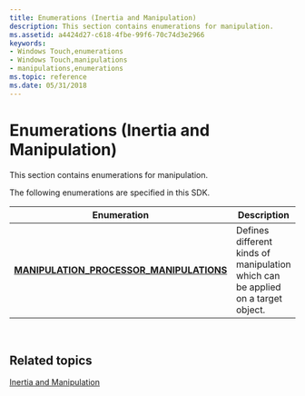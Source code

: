```yaml
---
title: Enumerations (Inertia and Manipulation)
description: This section contains enumerations for manipulation.
ms.assetid: a4424d27-c618-4fbe-99f6-70c74d3e2966
keywords:
- Windows Touch,enumerations
- Windows Touch,manipulations
- manipulations,enumerations
ms.topic: reference
ms.date: 05/31/2018
---
```


# Enumerations (Inertia and Manipulation)

This section contains enumerations for manipulation.

The following enumerations are specified in this SDK.



| Enumeration                                                                            | Description                                                                      |
|----------------------------------------------------------------------------------------|----------------------------------------------------------------------------------|
| [**MANIPULATION\_PROCESSOR\_MANIPULATIONS**](/windows/desktop/api/manipulations/ne-manipulations-manipulation_processor_manipulations) | Defines different kinds of manipulation which can be applied on a target object. |



 

## Related topics

<dl> <dt>

[Inertia and Manipulation](inertia-and-manipulation-reference.md)
</dt> </dl>

 

 




